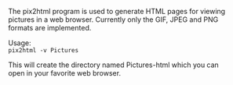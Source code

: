 
The pix2html program is used to generate HTML pages for viewing  
pictures in a web browser. Currently only the GIF, JPEG and PNG  
formats are implemented.  

Usage:  
`pix2html -v Pictures`  

This will create the directory named Pictures-html which you can  
open in your favorite web browser.  

